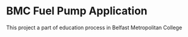 # BMC Fuel Pump Application

This project a part of education process in Belfast Metropolitan College 

